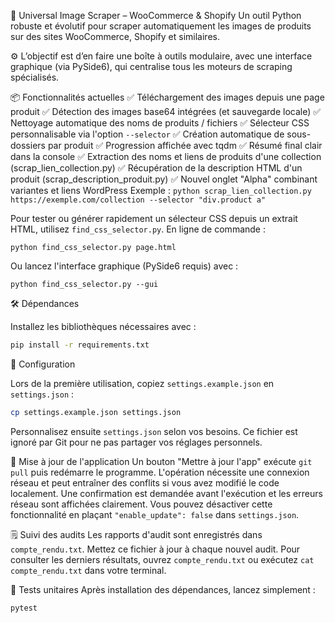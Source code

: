 🧼 Universal Image Scraper – WooCommerce & Shopify
Un outil Python robuste et évolutif pour scraper automatiquement les images de produits sur des sites WooCommerce, Shopify et similaires.

⚙️ L’objectif est d’en faire une boîte à outils modulaire, avec une interface graphique (via PySide6), qui centralise tous les moteurs de scraping spécialisés.

📦 Fonctionnalités actuelles
✅ Téléchargement des images depuis une page produit
✅ Détection des images base64 intégrées (et sauvegarde locale)
✅ Nettoyage automatique des noms de produits / fichiers
✅ Sélecteur CSS personnalisable via l'option `--selector`
✅ Création automatique de sous-dossiers par produit
✅ Progression affichée avec tqdm
✅ Résumé final clair dans la console
✅ Extraction des noms et liens de produits d'une collection (scrap_lien_collection.py)
✅ Récupération de la description HTML d'un produit (scrap_description_produit.py)
✅ Nouvel onglet "Alpha" combinant variantes et liens WordPress
Exemple : `python scrap_lien_collection.py https://exemple.com/collection --selector "div.product a"`

Pour tester ou générer rapidement un sélecteur CSS depuis un extrait HTML,
utilisez `find_css_selector.py`. En ligne de commande :

```
python find_css_selector.py page.html
```

Ou lancez l'interface graphique (PySide6 requis) avec :

```
python find_css_selector.py --gui
```


🛠️ Dépendances

Installez les bibliothèques nécessaires avec :

```bash
pip install -r requirements.txt
```

🔧 Configuration

Lors de la première utilisation, copiez `settings.example.json` en `settings.json` :

```bash
cp settings.example.json settings.json
```

Personnalisez ensuite `settings.json` selon vos besoins. Ce fichier est ignoré par Git pour ne pas partager vos réglages personnels.

🔄 Mise à jour de l'application
Un bouton "Mettre à jour l'app" exécute `git pull` puis redémarre le programme. L'opération nécessite une connexion réseau et peut entraîner des conflits si vous avez modifié le code localement. Une confirmation est demandée avant l'exécution et les erreurs réseau sont affichées clairement. Vous pouvez désactiver cette fonctionnalité en plaçant `"enable_update": false` dans `settings.json`.

🗒️ Suivi des audits
Les rapports d'audit sont enregistrés dans `compte_rendu.txt`. Mettez ce fichier à jour à chaque nouvel audit. Pour consulter les derniers résultats, ouvrez `compte_rendu.txt` ou exécutez `cat compte_rendu.txt` dans votre terminal.

🧪 Tests unitaires
Après installation des dépendances, lancez simplement :
```bash
pytest
```
